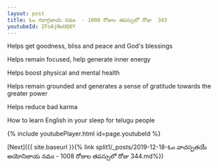 ```yaml
---
layout: post
title: ఓం గదాగ్రజాయ నమః  - 1008 రోజుల తపస్సులో రోజు  343
youtubeId: ZFoAjNwUQ0Y
---
```

 
 
Helps get goodness, bliss and peace and God's blessings
 
Helps remain focused, help generate inner energy 
 
Helps boost physical and mental health 
 
Helps remain grounded and generates a sense of gratitude towards the greater power 
 
Helps reduce bad karma
 
How to learn English in your sleep for telugu people
 
 
 
 


{% include youtubePlayer.html id=page.youtubeId %}
 
[Next]({{ site.baseurl }}{% link split1/_posts/2019-12-18-ఓం వాచస్పతయే అయోనిజాయ నమః  - 1008 రోజుల తపస్సులో రోజు  344.md%})
 
